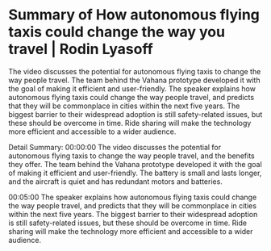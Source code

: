 # Summary of How autonomous flying taxis could change the way you travel | Rodin Lyasoff

The video discusses the potential for autonomous flying taxis to change the way people travel. The team behind the Vahana prototype developed it with the goal of making it efficient and user-friendly. The speaker explains how autonomous flying taxis could change the way people travel, and predicts that they will be commonplace in cities within the next five years. The biggest barrier to their widespread adoption is still safety-related issues, but these should be overcome in time. Ride sharing will make the technology more efficient and accessible to a wider audience.

Detail Summary: 
00:00:00
The video discusses the potential for autonomous flying taxis to change the way people travel, and the benefits they offer. The team behind the Vahana prototype developed it with the goal of making it efficient and user-friendly. The battery is small and lasts longer, and the aircraft is quiet and has redundant motors and batteries.

00:05:00
The speaker explains how autonomous flying taxis could change the way people travel, and predicts that they will be commonplace in cities within the next five years. The biggest barrier to their widespread adoption is still safety-related issues, but these should be overcome in time. Ride sharing will make the technology more efficient and accessible to a wider audience.

